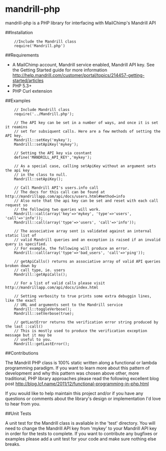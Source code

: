 # mandrill-php

mandrill-php is a PHP library for interfacing with MailChimp's Mandrill API

##Installation

        //Include the Mandrill class
        require('Mandrill.php')

##Requirements

* A MailChimp account, Mandrill service enabled, Mandrill API key. See the Getting Started guide for more information http://help.mandrill.com/customer/portal/topics/214457-getting-started/articles
* PHP 5.3+
* PHP Curl extension

##Examples

        // Include Mandrill class
        require('../Mandrill.php');
        
        // The API key can be set in a number of ways, and once it is set it reamins
        // set for subsiquent calls. Here are a few methods of setting the API key.
        Mandrill::setKey('mykey');
        Mandrill::setApiKey('mykey');
        
        // Setting the API key via cosntant
        define('MANDRILL_API_KEY','mykey');
        
        // As a special case, calling setApiKey without an argument sets the api key 
        // in the class to null.
        Mandrill::setApiKey();
        
        // Call Mandrill API's users.info call
        // The docs for this call can be found at http://mandrillapp.com/api/docs/users.html#method=info
        // Also note that the api key can be set and reset with each call request so
        // the following two queries will work.
        Mandrill::call(array('key'=>'mykey', 'type'=>'users', 'call'=>'info'));
        Mandrill::call(array('type'=>'users', 'call'=>'info'));
        
        // The associative array sent is validated against an internal static list of
        // valid Mandrill queries and an exception is raised if an invalid query is specified.
        // For example, the following will produce an error.
        Mandrill::call(array('type'=>'bad_users', 'call'=>'ping'));
        
        // getApiCalls() returns an associative array of valid API queries broken down by
        // call type, ie. users
        Mandrill::getApiCalls();
        
        // For a list of valid calls please visit http://mandrillapp.com/api/docs/index.html
        
        // Setting verbosity to true prints some extra debuggin lines, like the exact 
        // URL and arguments sent to the Mandrill service
        Mandrill::toggleVerbose();
        Mandrill::setVerbose(true);
        
        // getLastError returns the verification error string produced by the last ::call()
        // This is mostly used to produce the verification exception message but it may be
        // useful to you.
        Mandrill::getLastError();

##Contributions

The Mandrill PHP class is 100% static written along a functional or lambda programming paradigm. If you want to learn more about this pattern of development and why this pattern was chosen above other, more traditional, PHP library approaches please read the following excellent blog post http://blog.lcf.name/2011/12/functional-programming-in-php.html

If you would like to help maintain this project and/or if you have any questions or comments about the library's design or implementation I'd love to hear from you.

##Unit Tests

A unit test for the Mandrill class is avaliable in the 'test' directory. You will need to change the Mandrill API key from 'mykey' to your Mandrill API key in order for the tests to complete. If you want to contribute any bugfixes or examples please add a unit test for your code and make sure nothing else breaks.